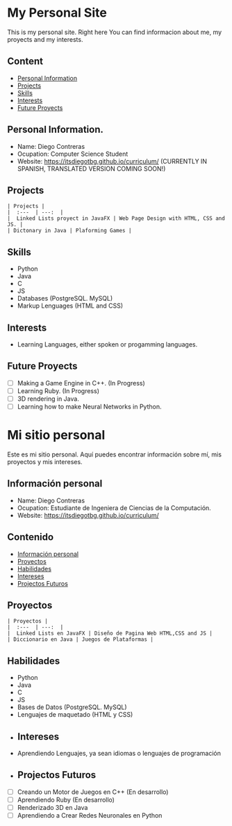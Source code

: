 #  My Personal Site

This is my personal site. Right here You can find informacion about me, 
my proyects and my interests.

## Content
* [Personal Information](#Personal-Information)
* [Projects](#projects)
* [Skills](#Skills)
* [Interests](#interests)
* [Future Proyects](#Future-Proyects)
## Personal Information.
* Name: Diego Contreras
* Ocupation: Computer Science Student
* Website: https://itsdiegotbg.github.io/curriculum/ (CURRENTLY IN SPANISH, TRANSLATED VERSION COMING SOON!)
## Projects
	| Projects |
 	|  :---  | ---:  |
	|  Linked Lists proyect in JavaFX | Web Page Design with HTML, CSS and JS. |
	| Dictonary in Java | Plaforming Games |
## Skills
* Python
* Java
* C
* JS
* Databases (PostgreSQL. MySQL)
* Markup Lenguages (HTML and CSS)
## Interests
* Learning Languages, either spoken or progamming languages.
## Future Proyects
- [ ] Making a Game Engine in C++. (In Progress)
- [ ] Learning Ruby. (In Progress)
- [ ] 3D rendering in Java.
- [ ] Learning how to make Neural Networks in Python.
# Mi sitio personal

Este es mi sitio personal. Aquí puedes encontrar información sobre mí, mis
proyectos y mis intereses.

## Información personal
* Name: Diego Contreras
* Ocupation: Estudiante de Ingeniera de Ciencias de la Computación.
* Website: https://itsdiegotbg.github.io/curriculum/
## Contenido
* [Información personal](#información-personal)
* [Proyectos](#proyectos)
* [Habilidades](#Habilidades)
* [Intereses](#intereses)
* [Projectos Futuros](#Projectos-Futuros)
## Proyectos
	| Proyectos |
	|  :---  | ---:  |
	|  Linked Lists en JavaFX | Diseño de Pagina Web HTML,CSS and JS |
	| Diccionario en Java | Juegos de Plataformas |
## Habilidades
* Python
* Java
* C
* JS
* Bases de Datos (PostgreSQL. MySQL)
* Lenguajes de maquetado (HTML y CSS)
* ## Intereses
* Aprendiendo Lenguajes, ya sean idiomas o lenguajes de programación
* ## Projectos Futuros
- [ ] Creando un Motor de Juegos en C++ (En desarrollo)
- [ ] Aprendiendo Ruby (En desarrollo)
- [ ] Renderizado 3D en Java
- [ ] Aprendiendo a Crear Redes Neuronales en Python
